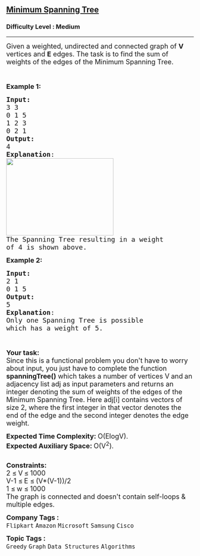 <h2><a href="https://practice.geeksforgeeks.org/problems/minimum-spanning-tree/1?utm_source=youtube&utm_medium=collab_striver_ytdescription&utm_campaign=minimum-spanning-tree">Minimum Spanning Tree</a></h2><h3>Difficulty Level : Medium</h3><hr><div class="problems_problem_content__Xm_eO"><p><span style="font-size: 18px;">Given a weighted, undirected and connected graph of <strong>V</strong> vertices and <strong>E</strong> edges. The task is to find the sum of weights of the edges of the&nbsp;Minimum Spanning Tree.</span></p>
<p>&nbsp;</p>
<p><span style="font-size: 18px;"><strong>Example 1:</strong></span></p>
<pre><span style="font-size: 18px;"><strong>Input:
</strong>3 3
0 1 5
1 2 3
0 2 1</span>
<img src="https://media.geeksforgeeks.org/img-practice/PROD/addEditProblem/700343/Web/Other/064ccfb5-e351-4908-a660-b228a091eb47_1685086606.png" alt="">
<span style="font-size: 18px;"><strong>Output:</strong>
4
<strong>Explanation</strong>:</span>
<img style="height: 207px; width: 288px;" src="https://media.geeksforgeeks.org/img-practice/PROD/addEditProblem/700343/Web/Other/64f692e2-1acf-4515-8f46-516521cf0bab_1685086607.png" alt="">
<span style="font-size: 18px;">The Spanning Tree resulting in a weight
of 4 is shown above.</span>
</pre>
<p><span style="font-size: 18px;"><strong>Example 2:</strong></span></p>
<pre><span style="font-size: 18px;"><strong>Input:
</strong>2 1
0 1 5</span>
<img src="https://media.geeksforgeeks.org/img-practice/PROD/addEditProblem/700343/Web/Other/944e4620-f860-4e62-aa2a-086f31e142cb_1685086607.png" alt="">
<span style="font-size: 18px;"><strong>Output:</strong>
5
<strong>Explanation</strong>:
Only one Spanning Tree is possible
which has a weight of 5.</span>
</pre>
<p>&nbsp;</p>
<p><span style="font-size: 18px;"><strong>Your task:</strong><br>Since this is a functional problem you don't have to worry about input, you just have to complete the function <strong>spanningTree()</strong> which takes a number of vertices V<strong> </strong>and<strong>&nbsp;</strong>an adjacency list adj as input parameters and returns an integer denoting the sum of weights of the edges of the Minimum Spanning Tree. Here adj[i] contains vectors of size 2, where the first integer in that vector denotes the end of the edge and the second integer denotes the edge weight.</span></p>
<p><span style="font-size: 18px;"><strong>Expected Time Complexity:&nbsp;</strong>O(ElogV).<br><strong>Expected Auxiliary Space:&nbsp;</strong>O(V<sup>2</sup>).</span><br>&nbsp;</p>
<p><span style="font-size: 18px;"><strong>Constraints:</strong><br>2 </span> <span style="font-size: 18px;">≤</span> <span style="font-size: 18px;"> V</span> <span style="font-size: 18px;">≤</span> <span style="font-size: 18px;"> 1000<br>V-1 </span><span style="font-size: 18px;">≤</span> <span style="font-size: 18px;"> E </span> <span style="font-size: 18px;">≤</span> <span style="font-size: 18px;"> (V*(V-1))/2<br>1 </span> <span style="font-size: 18px;">≤</span> <span style="font-size: 18px;"> w </span> <span style="font-size: 18px;">≤</span> <span style="font-size: 18px;"> 1000<br>The graph is connected and doesn't contain self-loops &amp; multiple edges.</span></p></div><p><span style=font-size:18px><strong>Company Tags : </strong><br><code>Flipkart</code>&nbsp;<code>Amazon</code>&nbsp;<code>Microsoft</code>&nbsp;<code>Samsung</code>&nbsp;<code>Cisco</code>&nbsp;<br><p><span style=font-size:18px><strong>Topic Tags : </strong><br><code>Greedy</code>&nbsp;<code>Graph</code>&nbsp;<code>Data Structures</code>&nbsp;<code>Algorithms</code>&nbsp;